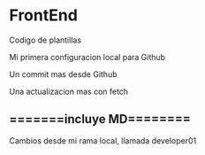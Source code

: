 # FrontEnd
Codigo de plantillas

Mi primera configuracion local para Github

Un commit mas desde Github

Una actualizacion mas con fetch

## =======incluye MD========
Cambios desde mi rama local, llamada developer01

